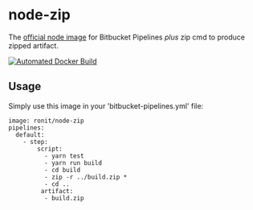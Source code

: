 # node-zip
The [official node image](https://hub.docker.com/_/node/) for Bitbucket Pipelines *plus* zip cmd to produce zipped artifact.

[![Automated Docker Build](https://img.shields.io/docker/automated/ronitbk/node-zip.svg)](https://hub.docker.com/r/ronitbk/node-zip/)

## Usage

Simply use this image in your 'bitbucket-pipelines.yml' file:

    image: ronit/node-zip
    pipelines:
      default:
        - step:
            script:
              - yarn test
              - yarn run build
              - cd build
              - zip -r ../build.zip *
              - cd ..
             artifact:
              - build.zip


